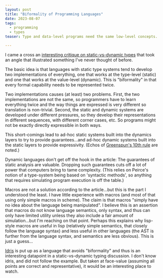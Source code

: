 ```yaml
---
layout: post
title: "Biformality of Programming Languages"
date: 2023-08-07
tags:
  - programming
  - types
teaser: Type and data-level programs need the same low-level concepts. Why do they look different?

---
```


I came a cross an [interesting critique on static-vs-dynamic types](https://hirrolot.github.io/posts/why-static-languages-suffer-from-complexity.html) that took an angle that illustrated something I've never thought of before.  

The basic idea is that languages with static type systems tend to develop two implementations of everything, one that works at the type-level (static) and one that works at the value-level (dynamic).  This is "biformality" in that every formal capability needs to be represented twice.  

Two implementations causes (at least) two problems. First, the two implementations are not the same, so programmers have to learn everything twice and the way things are expressed is very different so translation is non-trivial.  Second, the static and dynamic systems are developed under different pressures, so they develop their representations in different sequences, with different corner cases, etc. So programs might not be exactly directly expressible in both ways.  

This short-comings lead to ad-hoc static systems built into the dynamics layers to try to provide guarantees...and ad-hoc dynamic systems built into the static layers to provide expressivity. (Echos of [Greenspun's 10th rule](https://en.wikipedia.org/wiki/Greenspun%27s_tenth_rule) are noted.)

Dynamic languages don't get off the hook in the article: The guarantees of static analysis are valuable.  Dropping such guarantees cuts off a lot of power that computers bring to tame complexity.  (This relies on Peirce's notion of a type-system being based on 'syntactic methods', so anything that requires simulating program execution is off the table.)

Macros are not a solution according to the article...but this is the part I understood the least.  I have little experience with macros (and most of that using only simple macros in scheme). The claim is that macros "simply have no idea about the language being manipulated". I believe this is an assertion that macros do not know language semantics, only syntax, and thus can only have limited utility unless they also include a fair amount of simulation...but I'm reaching on that point.  Perhaps this explains why lisp-style macros are useful in lisp (relatively simple semantics, that closely follow the language syntax) and less useful in other languages (the AST is further from the language syntax, and semantics are less obvious).  This is just a guess...

[Idris](https://www.idris-lang.org/) is put up as a language that avoids "biformality" and thus is an interesting datapoint in a static-vs-dynamic typing discussion.  I don't know idris, and did not follow the example.  But taken at face-value (assuming all points are correct and representative), it would be an interesting place to watch.
